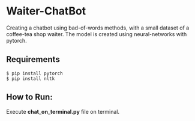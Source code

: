# Waiter-ChatBot
Creating a chatbot using bad-of-words methods, with a small dataset of a coffee-tea shop waiter. The model is created using neural-networks with pytorch.

## Requirements
```
$ pip install pytorch
$ pip install nltk
```

## How to Run:
Execute __chat_on_terminal.py__ file on terminal.
